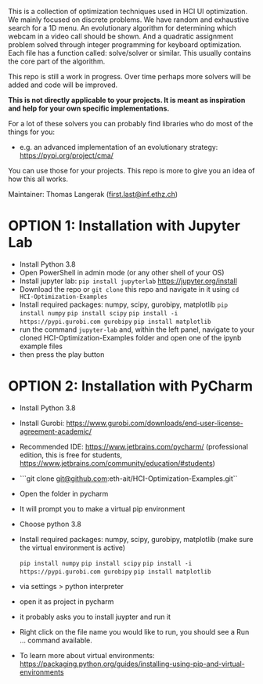 This is a collection of optimization techniques used in HCI UI optimization. We mainly focused on discrete problems. 
We have random and exhaustive search for a 1D menu. An evolutionary algorithm for determining which webcam in a video
call should be shown. And a quadratic assignment problem solved through integer programming for keyboard optimization.
Each file has a function called: solve/solver or similar. This usually contains the core part of the algorithm. 

This repo is still a work in progress. Over time perhaps more solvers will be added and code will be improved. 

**This is not directly applicable to your projects. 
It is meant as inspiration and help for your own specific implementations.**

For a lot of these solvers you can probably find libraries who do most of the things for you:
- e.g. an advanced implementation of an evolutionary strategy: https://pypi.org/project/cma/

You can use those for your projects. This repo is more to give you an idea of how this all works. 

Maintainer: Thomas Langerak (first.last@inf.ethz.ch)


# OPTION 1: Installation with Jupyter Lab
- Install Python 3.8
- Open PowerShell in admin mode (or any other shell of your OS)
- Install jupyter lab: ```pip install jupyterlab``` https://jupyter.org/install
- Download the repo or ```git clone``` this repo and navigate in it using ```cd HCI-Optimization-Examples```
- Install required packages: numpy, scipy, gurobipy, matplotlib
    ```pip install numpy```
    ```pip install scipy```
    ```pip install -i https://pypi.gurobi.com gurobipy```
    ```pip install matplotlib```
- run the command ```jupyter-lab``` and, within the left panel, navigate to your cloned HCI-Optimization-Examples folder and open one of the ipynb example files
- then press the play button

# OPTION 2: Installation with PyCharm
- Install Python 3.8
- Install Gurobi: https://www.gurobi.com/downloads/end-user-license-agreement-academic/
- Recommended IDE: https://www.jetbrains.com/pycharm/ (professional edition, this is free for students, https://www.jetbrains.com/community/education/#students)
- ```git clone git@github.com:eth-ait/HCI-Optimization-Examples.git``
- Open the folder in pycharm
- It will prompt you to make a virtual pip environment
- Choose python 3.8
- Install required packages: numpy, scipy, gurobipy, matplotlib (make sure the virtual environment is active)
    
    ```pip install numpy```
    ```pip install scipy```
    ```pip install -i https://pypi.gurobi.com gurobipy```
    ```pip install matplotlib```
- via settings > python interpreter
- open it as project in pycharm
- it probably asks you to install juypter and run it
- Right click on the file name you would like to run, you should see a Run ... command available.

- To learn more about virtual environments: https://packaging.python.org/guides/installing-using-pip-and-virtual-environments
